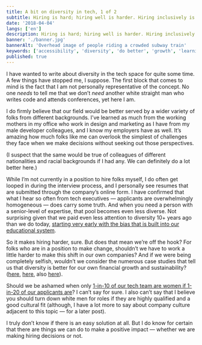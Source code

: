 ```yaml
---
title: A bit on diversity in tech, 1 of 2
subtitle: Hiring is hard; hiring well is harder. Hiring inclusively is crucial.
date: '2018-04-04'
langs: ['en']
description: Hiring is hard; hiring well is harder. Hiring inclusively is crucial.
banner: './banner.jpg'
bannerAlt: 'Overhead image of people riding a crowded subway train'
keywords: ['accessibility', 'diversity', 'do better', 'growth', 'learning']
published: true
---
```


I have wanted to write about diversity in the tech space for quite some time. A few things have stopped me, I suppose. The first block that comes to mind is the fact that I am not personally representative of the concept. No one *needs* to tell me that we don’t *need* another white straight man who writes code and attends conferences, yet here I am.

I do firmly believe that our field would be better served by a wider variety of folks from different backgrounds. I’ve learned as much from the working mothers in my office who work in design and marketing as I have from my male developer colleagues, and I know my employers have as well. It’s amazing how much folks like me can overlook the simplest of challenges they face when we make decisions without seeking out those perspectives.

(I suspect that the same would be true of colleagues of different nationalities and racial backgrounds if I had any. We can definitely do a lot better here.)

While I’m not currently in a position to hire folks myself, I do often get looped in during the interview process, and I personally see resumes that are submitted through the company’s online form. I have confirmed that what I hear so often from tech executives — applicants are overwhelmingly homogeneous — does carry some truth. And when you need a person with a senior-level of expertise, that pool becomes even less diverse. Not surprising given that we paid even less attention to diversity 10+ years ago than we do today, [starting very early with the bias that is built into our educational system](http://ijems.net/issue02Dec.IJEMSp05.pdf).

So it makes hiring harder, sure. But does that mean we’re off the hook? For folks who are in a position to make change, shouldn’t we have to work a little harder to make this shift in our own companies? And if we were being completely selfish, wouldn’t we consider the numerous case studies that tell us that diversity is better for our own financial growth and sustainability? ([here](https://www.forbes.com/sites/glennllopis/2016/04/23/is-diversity-good-for-business/#3d6347464a40), [here](https://hbr.org/2016/11/why-diverse-teams-are-smarter), also [here](https://hbr.org/2013/12/how-diversity-can-drive-innovation)).

Should we be ashamed when only [1-in-10 of our tech team are women if 1-in-20 of our applicants are](https://techcrunch.com/2012/03/25/on-women-in-tech/)? I can’t say for sure. I also can’t say that I believe you should turn down white men for roles if they are highly qualified and a good cultural fit (although, I have a lot more to say about company culture adjacent to this topic — for a later post).

I truly don’t know if there is an easy solution at all. But I do know for certain that there are things we can do to make a positive impact — whether we are making hiring decisions or not.
